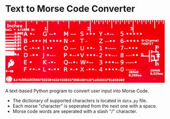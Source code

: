 # Text to Morse Code Converter

![morce code characters on red ruler](morce_code_ruler.png)

A text-based Python program to convert user input into Morse Code.

- The dictionary of supported characters is located in `data.py` file.
- Each morse "character" is seperated from the next one with a space.
- Morse code words are seperated with a slash "/" character.
